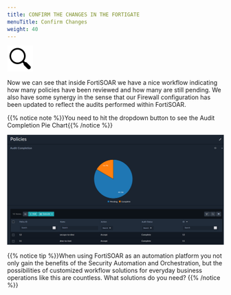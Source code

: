 ```yaml
---
title: CONFIRM THE CHANGES IN THE FORTIGATE
menuTitle: Confirm Changes
weight: 40
---
```


![search_icon](mag_glass.svg)

Now we can see that inside FortiSOAR we have a nice workflow indicating how many policies have been reviewed and how many are still pending. We also have some synergy in the sense that our Firewall configuration has been updated to reflect the audits performed within FortiSOAR.

{{% notice note %}}You need to hit the dropdown button to see the Audit Completion Pie Chart{{% /notice %}}

![](confpol.png?height=400px)

{{% notice tip %}}When using FortiSOAR as an automation platform you not only gain the benefits of the Security Automation and Orchestration, but the possibilities of customized workflow solutions for everyday business operations like this are countless. What solutions do you need? {{% /notice %}}
